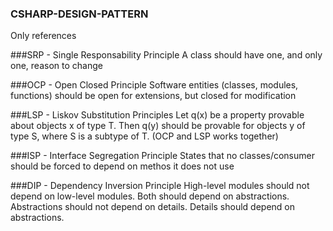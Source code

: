 ### CSHARP-DESIGN-PATTERN
Only references

###SRP - Single Responsability Principle
A class should have one, and only one, reason to change

###OCP - Open Closed Principle
Software entities (classes, modules, functions) should be open for extensions, but closed for modification

###LSP - Liskov Substitution Principles
Let q(x) be a property provable about objects x of type T. Then q(y) should be provable for objects y of type S, where S is a subtype of T. (OCP and LSP works together)

###ISP - Interface Segregation Principle
States that no classes/consumer should be forced to depend on methos it does not use

###DIP - Dependency Inversion Principle
High-level modules should not depend on low-level modules. Both should depend on abstractions. Abstractions should not depend on details. Details should depend on abstractions.